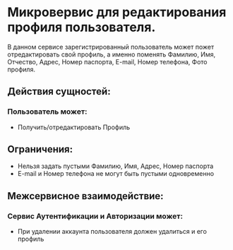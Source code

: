 # Микровервис для редактирования профиля пользователя.
В данном сервисе зарегистрированный пользователь может пожет отредактировать свой профиль, а именно поменять Фамилию, Имя, Отчество, Адрес, Номер паспорта, E-mail, Номер телефона, Фото профиля.

## Действия сущностей:
### Пользователь может:
- Получить/отредактировать Профиль

## Ограничения:
+ Нельзя задать пустыми Фамилию, Имя, Адрес, Номер паспорта
+ E-mail и Номер телефона не могут быть пустыми одновременно

## Межсервисное взаимодействие:
### Сервис Аутентификации и Авторизации может:
+ При удалении аккаунта пользователя должен удалиться и его профиль

